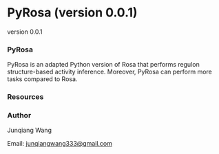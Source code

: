 # PyRosa (version 0.0.1)


version 0.0.1

### PyRosa

PyRosa is an adapted Python version of Rosa that performs regulon structure-based activity inference. Moreover, PyRosa can perform more tasks compared to Rosa.

### Resources 


### Author 

Junqiang Wang

Email: junqiangwang333@gmail.com



